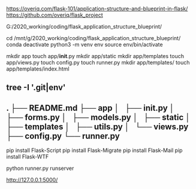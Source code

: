 


https://overiq.com/flask-101/application-structure-and-blueprint-in-flask/
https://github.com/overiq/flask_project


G:/2020_working/coding/flask_application_structure_blueprint/

cd /mnt/g/2020_working/coding/flask_application_structure_blueprint/
conda deactivate
python3 -m venv env
source env/bin/activate

mkdir app
touch app/__init__.py
mkdir app/static
mkdir app/templates
touch app/views.py
touch config.py
touch runner.py
mkdir app/templates/
touch app/templates/index.html


 tree -I '.git|env'
--------------------------------------------------------------------------------
 .
├── README.md
├── app
│   ├── __init__.py
│   ├── forms.py
│   ├── models.py
│   ├── static
│   ├── templates
│   ├── utils.py
│   └── views.py
├── config.py
└── runner.py
--------------------------------------------------------------------------------
pip install Flask-Script
pip install Flask-Migrate
pip install Flask-Mail
pip install Flask-WTF


python runner.py runserver

http://127.0.0.1:5000/
